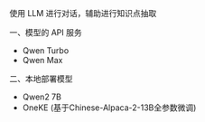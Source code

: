 使用 LLM 进行对话，辅助进行知识点抽取

一、模型的 API 服务

 - Qwen Turbo
 - Qwen Max


二、本地部署模型

- Qwen2 7B
- OneKE (基于Chinese-Alpaca-2-13B全参数微调)

